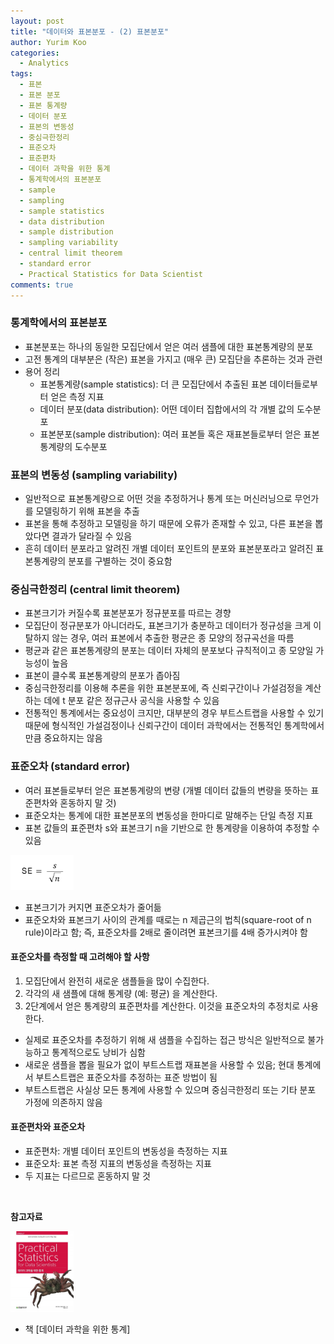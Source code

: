 ```yaml
---
layout: post
title: "데이터와 표본분포 - (2) 표본분포"
author: Yurim Koo
categories:
  - Analytics
tags:
  - 표본
  - 표본 분포
  - 표본 통계량
  - 데이터 분포 
  - 표본의 변동성
  - 중심극한정리
  - 표준오차
  - 표준편차 
  - 데이터 과학을 위한 통계
  - 통계학에서의 표본분포
  - sample
  - sampling
  - sample statistics
  - data distribution
  - sample distribution
  - sampling variability
  - central limit theorem
  - standard error
  - Practical Statistics for Data Scientist
comments: true
---
```


### 통계학에서의 표본분포
- 표본분포는 하나의 동일한 모집단에서 얻은 여러 샘플에 대한 표본통계량의 분포
- 고전 통계의 대부분은 (작은) 표본을 가지고 (매우 큰) 모집단을 추론하는 것과 관련 
- 용어 정리
  - 표본통계량(sample statistics): 더 큰 모집단에서 추출된 표본 데이터들로부터 얻은 측정 지표
  - 데이터 분포(data distribution): 어떤 데이터 집합에서의 각 개별 값의 도수분포
  - 표본분포(sample distribution): 여러 표본들 혹은 재표본들로부터 얻은 표본통계량의 도수분포

### 표본의 변동성 (sampling variability)

- 일반적으로 표본통계량으로 어떤 것을 추정하거나 통계 또는 머신러닝으로 무언가를 모델링하기 위해 표본을 추출
- 표본을 통해 추정하고 모델링을 하기 때문에 오류가 존재할 수 있고, 다른 표본을 뽑았다면 결과가 달라질 수 있음
- 흔히 데이터 분포라고 알려진 개별 데이터 포인트의 분포와 표본분포라고 알려진 표본통계량의 분포를 구별하는 것이 중요함

### 중심극한정리 (central limit theorem)
- 표본크기가 커질수록 표본분포가 정규분포를 따르는 경향
- 모집단이 정규분포가 아니더라도, 표본크기가 충분하고 데이터가 정규성을 크게 이탈하지 않는 경우, 여러 표본에서 추출한 평균은 종 모양의 정규곡선을 따름 
- 평균과 같은 표본통계량의 분포는 데이터 자체의 분포보다 규칙적이고 종 모양일 가능성이 높음
- 표본이 클수록 표본통계량의 분포가 좁아짐 
- 중심극한정리를 이용해 추론을 위한 표본분포에, 즉 신뢰구간이나 가설검정을 계산하는 데에 t 분포 같은 정규근사 공식을 사용할 수 있음 
- 전통적인 통계에서는 중요성이 크지만, 대부분의 경우 부트스트랩을 사용할 수 있기 때문에 형식적인 가설검정이나 신뢰구간이 데이터 과학에서는 전통적인 통계학에서만큼 중요하지는 않음
  
### 표준오차 (standard error)
- 여러 표본들로부터 얻은 표본통계량의 변량 (개별 데이터 값들의 변량을 뜻하는 표준편차와 혼동하지 말 것)
- 표준오차는 통계에 대한 표본분포의 변동성을 한마디로 말해주는 단일 측정 지표
- 표본 값들의 표준편차 s와 표본크기 n을 기반으로 한 통계량을 이용하여 추정할 수 있음 
  
<img src="/assets/img/data-and-sample-distribution-2/1.png" width="20%" height="20%" title="표준오차" style="display: inline;">

- 표본크기가 커지면 표준오차가 줄어듦
- 표준오차와 표본크기 사이의 관계를 때로는 n 제곱근의 법칙(square-root of n rule)이라고 함; 즉, 표준오차를 2배로 줄이려면 표본크기를 4배 증가시켜야 함 
  
#### 표준오차를 측정할 때 고려해야 할 사항
1. 모집단에서 완전히 새로운 샘플들을 많이 수집한다.
2. 각각의 새 샘플에 대해 통계량 (예: 평균) 을 계산한다.
3. 2단계에서 얻은 통계량의 표준편차를 계산한다. 이것을 표준오차의 추정치로 사용한다.
  
- 실제로 표준오차를 추정하기 위해 새 샘플을 수집하는 접근 방식은 일반적으로 불가능하고 통계적으로도 낭비가 심함
- 새로운 샘플을 뽑을 필요가 없이 부트스트랩 재표본을 사용할 수 있음; 현대 통계에서 부트스트랩은 표준오차를 추정하는 표준 방법이 됨 
- 부트스트랩은 사실상 모든 통계에 사용할 수 있으며 중심극한정리 또는 기타 분포 가정에 의존하지 않음 

#### 표준편차와 표준오차
- 표준편차: 개별 데이터 포인트의 변동성을 측정하는 지표
- 표준오차: 표본 측정 지표의 변동성을 측정하는 지표 
- 두 지표는 다르므로 혼동하지 말 것 

<br>

**참고자료**  

<img src="/assets/img/data-and-sample-distribution/4.jpeg" width="20%" height="20%" title="[데이터 과학을 위한 통계]" style="display: inline;">

- 책 [데이터 과학을 위한 통계]
